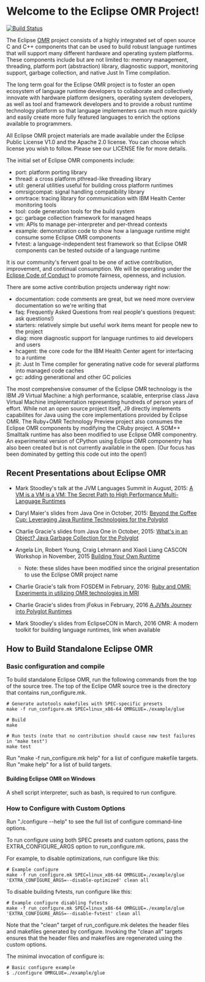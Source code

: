 # Welcome to the Eclipse OMR Project!
[![Build Status](https://api.travis-ci.org/eclipse/omr.svg?branch=master)](https://travis-ci.org/eclipse/omr)

The Eclipse [OMR](https://en.wikipedia.org/wiki/Optical_mark_recognition) project consists of a highly integrated set of open source C and C++ 
components that can be used to build robust language runtimes that will support 
many different hardware and operating system platforms. These components include
but are not limited to: memory management, threading, platform port (abstraction)
library, diagnostic support, monitoring support, garbage collection, and native 
Just In Time compilation.


The long term goal for the Eclipse OMR project is to foster an open ecosystem of 
language runtime developers to collaborate and collectively innovate with
hardware platform designers, operating system developers, as well as tool and
framework developers and to provide a robust runtime technology platform so that
language implementers can much more quickly and easily create more fully
featured languages to enrich the options available to programmers.


All Eclipse OMR project materials are made available under the Eclipse Public License V1.0
and the Apache 2.0 license. You can choose which license you wish to follow.
Please see our LICENSE file for more details.


The initial set of Eclipse OMR components include:
* port: platform porting library
* thread: a cross platform pthread-like threading library
* util: general utilities useful for building cross platform runtimes
* omrsigcompat: signal handling compatibility library
* omrtrace: tracing library for communication with IBM Health Center monitoring tools
* tool: code generation tools for the build system
* gc: garbage collection framework for managed heaps
* vm: APIs to manage per-interpreter and per-thread contexts
* example: demonstration code to show how a language runtime might consume some Eclipse OMR components
* fvtest: a language-independent test framework so that Eclipse OMR components can be tested outside of a language runtime


It is our community's fervent goal to be one of active contribution, improvement,
and continual consumption. We will be operating under the [Eclipse Code of Conduct](https://eclipse.org/org/documents/Community_Code_of_Conduct.php)
to promote fairness, openness, and inclusion.



There are some active contribution projects underway right now:

* documentation: code comments are great, but we need more overview documentation so we're writing that
* faq: Frequently Asked Questions from real people's questions (request: ask questions!)
* starters: relatively simple but useful work items meant for people new to the project
* diag: more diagnostic support for language runtimes to aid developers and users
* hcagent: the core code for the IBM Health Center agent for interfacing to a runtime
* jit: Just In Time compiler for generating native code for several platforms into managed code caches
* gc: adding generational and other GC policies


The most comprehensive consumer of the Eclipse OMR technology is the IBM J9 Virtual Machine:
a high performance, scalable, enterprise class Java Virtual Machine implementation
representing hundreds of person years of effort. While not an open source project
itself, J9 directly implements capabilites for Java using the core implementations
provided by Eclipse OMR. The Ruby+OMR Technology Preview project also consumes
the Eclipse OMR components by modifying the CRuby project. A SOM++ Smalltalk runtime has
also been modified to use Eclipse OMR componentry.  An experimental version of CPython
using Eclipse OMR componentry has also been created but is not currently available in the
open. (Our focus has been dominated by getting this code out into the open!)

## Recent Presentations about Eclipse OMR

* Mark Stoodley's talk at the JVM Languages Summit in August, 2015:
  [A VM is a VM is a VM: The Secret Path to High Performance Multi-Language Runtimes](https://www.youtube.com/watch?v=kOnyJurioyw)

* Daryl Maier's slides from Java One in October, 2015:
  [Beyond the Coffee Cup: Leveraging Java Runtime Technologies for the Polyglot](http://www.slideshare.net/0xdaryl/javaone-2015-con7547-beyond-the-coffee-cup-leveraging-java-runtime-technologies-for-polyglot?related=1)

* Charlie Gracie's slides from Java One in October, 2015:
  [What's in an Object? Java Garbage Collection for the Polyglot](http://www.slideshare.net/charliegracie1/javaone-whats-in-an-object)

* Angela Lin, Robert Young, Craig Lehmann and Xiaoli Liang CASCON Workshop in November, 2015
  [Building Your Own Runtime](https://ibm.box.com/s/7xdg25we2ezmdjjbqdys30d7dl1iyo49)
  * Note: these slides have been modified since the original presentation to use the Eclipse OMR project name

* Charlie Gracie's talk from FOSDEM in February, 2016:
  [Ruby and OMR: Experiments in utilizing OMR technologies in MRI](http://bofh.nikhef.nl/events/FOSDEM/2016/h2213/ruby-and-omr.mp4)

* Charlie Gracie's slides from jFokus in February, 2016
  [A JVMs Journey into Polyglot Runtimes](https://t.co/efCKf6aCB4)

* Mark Stoodley's slides from EclipseCON in March, 2016 OMR: A modern toolkit for building language runtimes, link when available
  
## How to Build Standalone Eclipse OMR
### Basic configuration and compile
To build standalone Eclipse OMR, run the following commands from the top of the
source tree. The top of the Eclipe OMR source tree is the directory that contains
run_configure.mk.

    # Generate autotools makefiles with SPEC-specific presets
    make -f run_configure.mk SPEC=linux_x86-64 OMRGLUE=./example/glue

    # Build
    make

    # Run tests (note that no contribution should cause new test failures in "make test")
    make test
    
Run "make -f run_configure.mk help" for a list of configure makefile targets.
Run "make help" for a list of build targets.

#### Building Eclipse OMR on Windows
A shell script interpreter, such as bash, is required to run configure.

### How to Configure with Custom Options
Run "./configure --help" to see the full list of configure command-line
options.

To run configure using both SPEC presets and custom options, pass the
EXTRA_CONFIGURE_ARGS option to run_configure.mk.

For example, to disable optimizations, run configure like this:

    # Example configure
    make -f run_configure.mk SPEC=linux_x86-64 OMRGLUE=./example/glue 'EXTRA_CONFIGURE_ARGS=--disable-optimized' clean all
  
To disable building fvtests, run configure like this:

    # Example configure disabling fvtests
    make -f run_configure.mk SPEC=linux_x86-64 OMRGLUE=./example/glue 'EXTRA_CONFIGURE_ARGS=--disable-fvtest' clean all

Note that the "clean" target of run_configure.mk deletes the header files and
makefiles generated by configure. Invoking the "clean all" targets ensures that
the header files and makefiles are regenerated using the custom options.

The minimal invocation of configure is:

    # Basic configure example
    $ ./configure OMRGLUE=./example/glue

